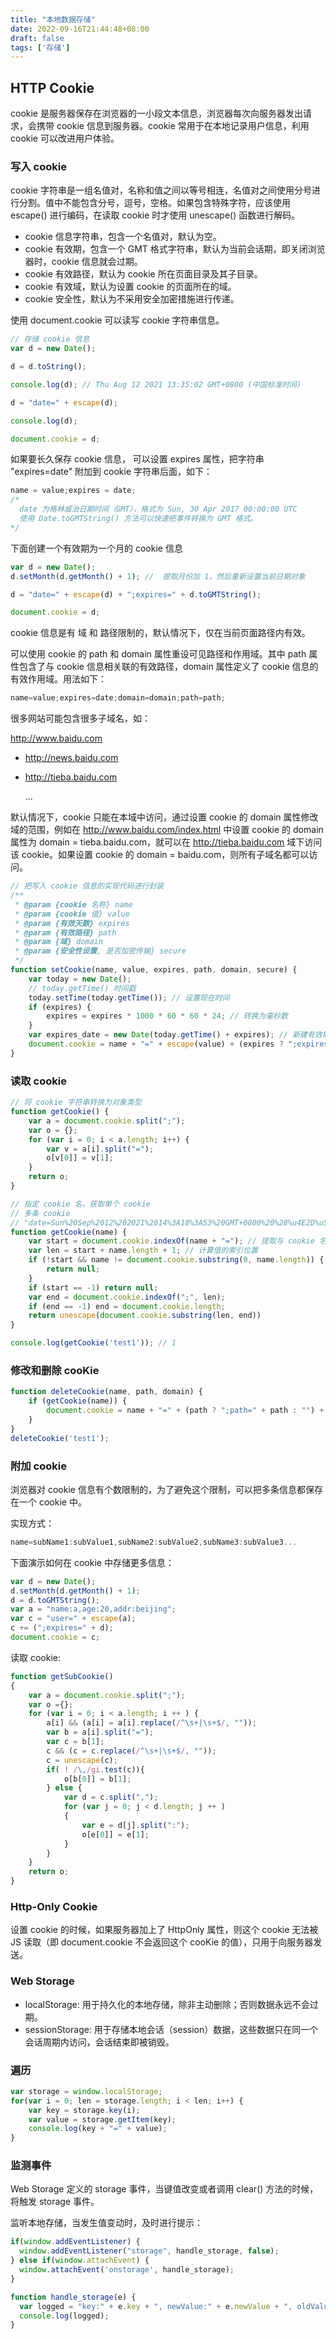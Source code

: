 ```yaml
---
title: "本地数据存储"
date: 2022-09-16T21:44:48+08:00
draft: false
tags: ['存储']
---
```


## HTTP Cookie

cookie 是服务器保存在浏览器的一小段文本信息，浏览器每次向服务器发出请求，会携带 cookie 信息到服务器。cookie 常用于在本地记录用户信息，利用 cookie 可以改进用户体验。

### 写入 cookie

cookie 字符串是一组名值对，名称和值之间以等号相连，名值对之间使用分号进行分割。值中不能包含分号，逗号，空格。如果包含特殊字符，应该使用 escape() 进行编码，在读取 cookie 时才使用 unescape() 函数进行解码。

* cookie 信息字符串，包含一个名值对，默认为空。
* cookie 有效期，包含一个 GMT 格式字符串，默认为当前会话期，即关闭浏览器时，cookie 信息就会过期。
* cookie 有效路径，默认为 cookie 所在页面目录及其子目录。
* cookie 有效域，默认为设置 cookie 的页面所在的域。
* cookie 安全性，默认为不采用安全加密措施进行传递。

使用 document.cookie 可以读写 cookie 字符串信息。

```js
// 存储 cookie 信息
var d = new Date();

d = d.toString();

console.log(d); // Thu Aug 12 2021 13:35:02 GMT+0800 (中国标准时间)

d = "date=" + escape(d);

console.log(d);

document.cookie = d;
```

如果要长久保存 cookie 信息， 可以设置 expires 属性，把字符串 "expires=date" 附加到 cookie 字符串后面，如下：

```js
name = value;expires = date;
/*
  date 为格林威治日期时间（GMT），格式为 Sun, 30 Apr 2017 00:00:00 UTC
  使用 Date.toGMTString() 方法可以快速把事件转换为 GMT 格式。
*/
```

下面创建一个有效期为一个月的 cookie 信息

```js
var d = new Date();
d.setMonth(d.getMonth() + 1); //  提取月份加 1，然后重新设置当前日期对象

d = "date=" + escape(d) + ";expires=" + d.toGMTString();

document.cookie = d;
```

cookie 信息是有 域 和 路径限制的，默认情况下，仅在当前页面路径内有效。

可以使用 cookie 的 path 和 domain 属性重设可见路径和作用域。其中 path 属性包含了与 cookie 信息相关联的有效路径，domain 属性定义了 cookie 信息的有效作用域。用法如下：

```js
name=value;expires=date;domain=domain;path=path;
```

很多网站可能包含很多子域名，如：

http://www.baidu.com

* http://news.baidu.com

* http://tieba.baidu.com

    ...

默认情况下，cookie 只能在本域中访问，通过设置 cookie 的 domain 属性修改域的范围，例如在 http://www.baidu.com/index.html 中设置 cookie 的 domain 属性为 domain = tieba.baidu.com，就可以在 http://tieba.baidu.com 域下访问该 cookie。如果设置 cookie 的 domain = baidu.com，则所有子域名都可以访问。

```js
// 把写入 cookie 信息的实现代码进行封装
/**
 * @param {cookie 名称} name 
 * @param {cookie 值} value 
 * @param {有效天数} expires 
 * @param {有效路径} path 
 * @param {域} domain 
 * @param {安全性设置, 是否加密传输} secure 
 */
function setCookie(name, value, expires, path, domain, secure) {
    var today = new Date();
    // today.getTime() 时间戳
    today.setTime(today.getTime()); // 设置现在时间
    if (expires) {
        expires = expires * 1000 * 60 * 60 * 24; // 转换为毫秒数
    }
    var expires_date = new Date(today.getTime() + expires); // 新建有效期时间对象
    document.cookie = name + "=" + escape(value) + (expires ? ";expires=" + expires_date.toGMTString() : "") + (path ? ";path=" + path : "") + (domain ? ";domain=" + domain : "") + (secure ? ";secure" : "");
}
```

### 读取 cookie

```js
// 将 cookie 字符串转换为对象类型
function getCookie() {
    var a = document.cookie.split(";");
    var o = {};
    for (var i = 0; i < a.length; i++) {
        var v = a[i].split("=");
        o[v[0]] = v[1];
    }
    return o;
}
```

```js
// 指定 cookie 名，获取单个 cookie
// 多条 cookie
// "date=Sun%20Sep%2012%202021%2014%3A18%3A53%20GMT+0800%20%28%u4E2D%u56FD%u6807%u51C6%u65F6%u95F4%29; test1=1; test2=2"
function getCookie(name) {
    var start = document.cookie.indexOf(name + "="); // 提取与 cookie 名相同的字符串索引
    var len = start + name.length + 1; // 计算值的索引位置
    if (!start && name != document.cookie.substring(0, name.length)) { // 没有返回 null
        return null;
    }
    if (start == -1) return null;
    var end = document.cookie.indexOf(";", len);
    if (end == -1) end = document.cookie.length;
    return unescape(document.cookie.substring(len, end))
}

console.log(getCookie('test1')); // 1
```

### 修改和删除 cooKie

```js
function deleteCookie(name, path, domain) {
    if (getCookie(name)) {
        document.cookie = name + "=" + (path ? ";path=" + path : "") + (domain ? ";domain=" + domain : "") + ";expires=Thu, 01-Jan-1970 00:00:00 GMT";
    }
}
deleteCookie('test1');
```

### 附加 cookie

浏览器对 cookie 信息有个数限制的，为了避免这个限制，可以把多条信息都保存在一个 cookie 中。

实现方式：

```js
name=subName1:subValue1,subName2:subValue2,subName3:subValue3...
```

下面演示如何在 cookie 中存储更多信息：

```js
var d = new Date();
d.setMonth(d.getMonth() + 1);
d = d.toGMTString();
var a = "name:a,age:20,addr:beijing";
var c = "user=" + escape(a);
c += (";expires=" + d);
document.cookie = c;
```

读取 cookie:

```js
function getSubCookie()
{
    var a = document.cookie.split(";");
    var o ={};
    for (var i = 0; i < a.length; i ++ ) {
        a[i] && (a[i] = a[i].replace(/^\s+|\s+$/, ""));
        var b = a[i].split("=");
        var c = b[1];
        c && (c = c.replace(/^\s+|\s+$/, ""));
        c = unescape(c);
        if( ! /\,/gi.test(c)){
            o[b[0]] = b[1];
        } else {
            var d = c.split(",");
            for (var j = 0; j < d.length; j ++ )
            {
                var e = d[j].split(":");
                o[e[0]] = e[1];
            }
        }
    }
    return o;
}
```

### Http-Only Cookie

设置 cookie 的时候，如果服务器加上了 HttpOnly 属性，则这个 cookie 无法被 JS 读取（即 document.cookie 不会返回这个 cooKie 的值），只用于向服务器发送。

### Web Storage

* localStorage: 用于持久化的本地存储，除非主动删除；否则数据永远不会过期。
* sessionStorage: 用于存储本地会话（session）数据，这些数据只在同一个会话周期内访问，会话结束即被销毁。

### 遍历

```js
var storage = window.localStorage;
for(var i = 0; len = storage.length; i < len; i++) {
    var key = storage.key(i);
    var value = storage.getItem(key);
    console.log(key + "=" + value);
}
```

### 监测事件

Web Storage 定义的 storage 事件，当键值改变或者调用 clear() 方法的时候，将触发 storage 事件。

监听本地存储，当发生值变动时，及时进行提示：

```js
if(window.addEventListener) {
  window.addEventListener("storage", handle_storage, false);
} else if(window.attachEvent) {
  window.attachEvent('onstorage', handle_storage);
}

function handle_storage(e) {
  var logged = "key:" + e.key + ", newValue:" + e.newValue + ", oldValue:" + e.oldValue + ", url:" + e.url + ", storageArea:" + e.storageArea;
  console.log(logged);
}
```